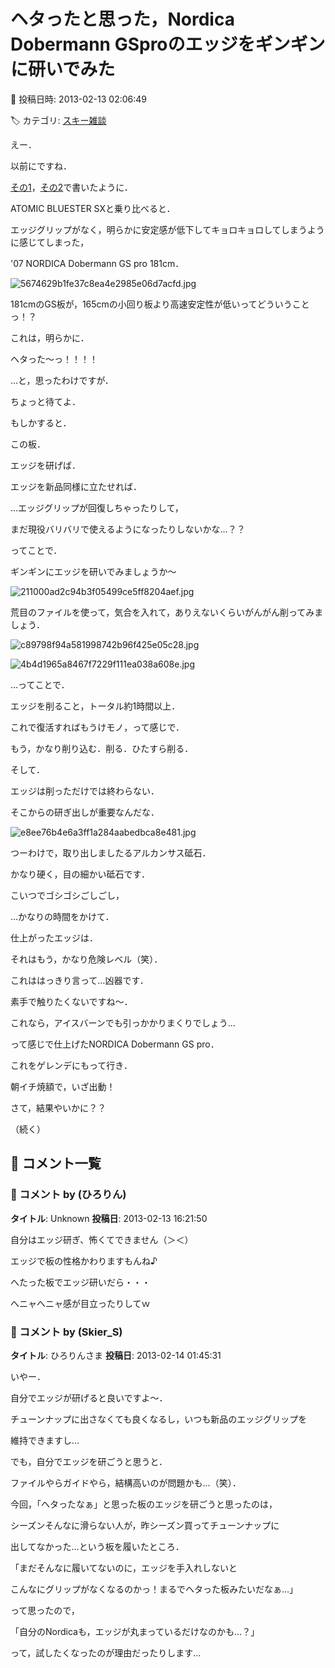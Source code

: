 # ヘタったと思った，Nordica Dobermann GSproのエッジをギンギンに研いでみた

📅 投稿日時: 2013-02-13 02:06:49

🏷️ カテゴリ: [スキー雑談](c1f9d2cb7478308da16419928ea3945e9.md)

えー．


以前にですね．


[その1](e7fa96c3f88bd94ba6390c710d6538679.md)，[その2](e2417d511869d49d0e1e493c47fbd692c.md)で書いたように．





ATOMIC BLUESTER SXと乗り比べると．


エッジグリップがなく，明らかに安定感が低下してキョロキョロしてしまうように感じてしまった，


'07 NORDICA Dobermann GS pro 181cm．




![5674629b1fe37c8ea4e2985e06d7acfd.jpg](images/5674629b1fe37c8ea4e2985e06d7acfd.jpg)




181cmのGS板が，165cmの小回り板より高速安定性が低いってどういうことっ！？


これは，明らかに．


ヘタった～っ！！！！





…と，思ったわけですが．





ちょっと待てよ．


もしかすると．


この板．


エッジを研げば．


エッジを新品同様に立たせれば．


…エッジグリップが回復しちゃったりして，


まだ現役バリバリで使えるようになったりしないかな…？？





ってことで．


ギンギンにエッジを研いでみましょうか～




![211000ad2c94b3f05499ce5ff8204aef.jpg](images/211000ad2c94b3f05499ce5ff8204aef.jpg)




荒目のファイルを使って，気合を入れて，ありえないくらいがんがん削ってみましょう．




![c89798f94a581998742b96f425e05c28.jpg](images/c89798f94a581998742b96f425e05c28.jpg)






![4b4d1965a8467f7229f111ea038a608e.jpg](images/4b4d1965a8467f7229f111ea038a608e.jpg)







…ってことで．


エッジを削ること，トータル約1時間以上．


これで復活すればもうけモノ，って感じで．


もう，かなり削り込む．削る．ひたすら削る．





そして．


エッジは削っただけでは終わらない．


そこからの研ぎ出しが重要なんだな．




![e8ee76b4e6a3ff1a284aabedbca8e481.jpg](images/e8ee76b4e6a3ff1a284aabedbca8e481.jpg)




つーわけで，取り出しましたるアルカンサス砥石．


かなり硬く，目の細かい砥石です．


こいつでゴシゴシごしごし，





…かなりの時間をかけて．


仕上がったエッジは．


それはもう，かなり危険レベル（笑）．


これははっきり言って…凶器です．


素手で触りたくないですね～．


これなら，アイスバーンでも引っかかりまくりでしょう…





って感じで仕上げたNORDICA Dobermann GS pro．


これをゲレンデにもって行き．


朝イチ焼額で，いざ出動！





さて，結果やいかに？？


（続く）

## 💬 コメント一覧

### 💬 コメント by (ひろりん)
**タイトル**: Unknown
**投稿日**: 2013-02-13 16:21:50

自分はエッジ研ぎ、怖くてできません（＞＜）

エッジで板の性格かわりますもんね♪

へたった板でエッジ研いだら・・・

へニャへニャ感が目立ったりしてｗ

### 💬 コメント by (Skier_S)
**タイトル**: ひろりんさま
**投稿日**: 2013-02-14 01:45:31

いやー．

自分でエッジが研げると良いですよ～．

チューンナップに出さなくても良くなるし，いつも新品のエッジグリップを

維持できますし…



でも，自分でエッジを研ごうと思うと．

ファイルやらガイドやら，結構高いのが問題かも…（笑）．



今回，「ヘタったなぁ」と思った板のエッジを研ごうと思ったのは，

シーズンそんなに滑らない人が，昨シーズン買ってチューンナップに

出してなかった…という板を履いたところ．

「まだそんなに履いてないのに，エッジを手入れしないと

こんなにグリップがなくなるのかっ！まるでヘタった板みたいだなぁ…」

って思ったので，

「自分のNordicaも，エッジが丸まっているだけなのかも…？」

って，試したくなったのが理由だったりします…

